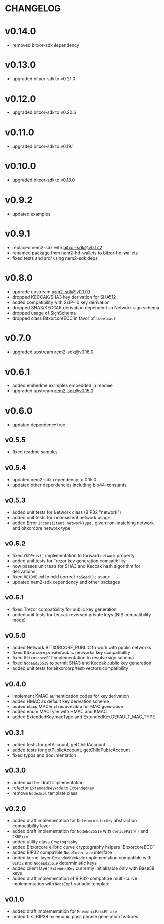 # CHANGELOG

# v0.14.0

- removed bitxor-sdk dependency

# v0.13.0

- upgraded bitxor-sdk to v0.21.0

# v0.12.0

- upgraded bitxor-sdk to v0.20.6

# v0.11.0

- upgraded bitxor-sdk to v0.19.1

# v0.10.0

- upgraded bitxor-sdk to v0.18.0

# v0.9.2

- updated examples

# v0.9.1

- replaced nem2-sdk with bitxor-sdk@v0.17.2
- renamed package from nem2-hd-wallets to bitxor-hd-wallets
- fixed tests and src/ using nem2-sdk deps

# v0.8.0

- upgrade upstream nem2-sdk@v0.17.0
- dropped KECCAK/SHA3 key derivation for SHA512
- added compatibility with SLIP-10 key derivation
- dropped SHA3/KECCAK derivation dependent on Network sign schema
- dropped usage of SignSchema
- dropped class BitxorcoreECC in favor of `tweetnacl`

# v0.7.0

- upgraded upstream nem2-sdk@v0.16.0

# v0.6.1

- added embedme examples embedded in readme
- upgraded upstream nem2-sdk@v0.15.0

# v0.6.0

- updated dependency tree

## v0.5.5

- fixed readme samples

## v0.5.4

- updated nem2-sdk dependency to 0.15.0
- updated other dependencies including bip44-constants

## v0.5.3

- added unit tests for Network class (BIP32 "network")
- added unit tests for inconsistent network usage
- added Error `Inconsistent networkType.` given non-matching network and bitxorcore network type

## v0.5.2

- fixed `CKDPriv()` implementation to forward `network` property
- added unit tests for Trezor key generation compatibility
- now passes unit tests for SHA3 and Keccak hash algorithm for derivations
- fixed `README.md` to hold correct `toSeed();` usage
- updated nem2-sdk dependency and other packages

## v0.5.1

- fixed Trezor compatibility for public key generation
- added unit tests for keccak reversed private keys (NIS compatibility mode)

## v0.5.0

- added Network.BITXORCORE_PUBLIC to work with public networks
- fixed Bitxorcore private/public networks key compatibility
- fixed `BitxorcoreECC` implementation to resolve sign schema
- fixed `NodeEd25519` to permit SHA3 and Keccak public key generation
- added unit tests for bitxorcorp/test-vectors compatibility

## v0.4.0

- implement KMAC authentication codes for key derivation
- added HMAC as default key derivation scheme
- added class MACImpl responsible for MAC generation
- added enum MACType with HMAC and KMAC
- added ExtendedKey.macType and ExtendedKey.DEFAULT_MAC_TYPE

## v0.3.1

- added tests for getAccount, getChildAccount
- added tests for getPublicAccount, getChildPublicAccount
- fixed typos and documentation

## v0.3.0

- added `Wallet` draft implementation
- refactor `ExtendedKeyNode` to `ExtendedKey`
- remove `NodeImpl` template class

## v0.2.0

- added draft implementation for `DeterministicKey` abstraction compatibility layer
- added draft implementation for `NodeEd25519` with `derivePath()` and `CKDPriv`
- added utility class `Cryptography`
- added Bitxorcore elliptic curve cryptography helpers `BitxorcoreECC``
- added BIP32 compatible `NodeInterface` interface
- added kernel layer `ExtendedKeyNode` implementation compatible with `BIP32` and `NodeEd25519` deterministic keys
- added client layer `ExtendedKey` currently initializable only with Base58 keys
- added draft implementation of BIP32-compatible multi-curve implementation with `NodeImpl` variadic template

## v0.1.0

- added draft implementation for `MnemonicPassPhrase`
- added first BIP39 mnemonic pass phrase generation features
